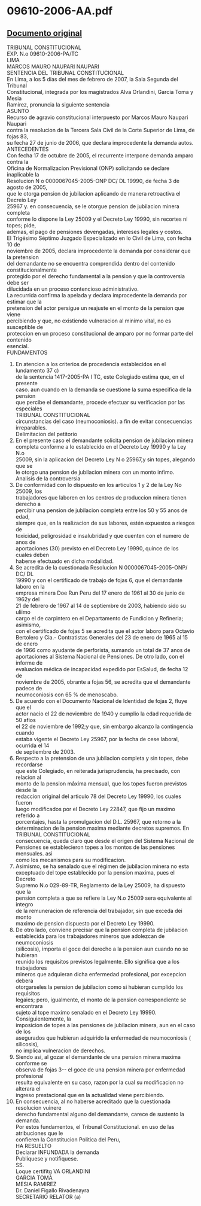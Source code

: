 
09610-2006-AA.pdf
=================
  
[Documento original](https://tc.gob.pe/jurisprudencia/2007/09610-2006-AA.pdf)  
---  
TRIBUNAL CONSTITUCIONAL  
EXP. N.o 09610-2006-PA/TC  
LIMA  
MARCOS MAURO NAUPARI NAUPARI  
SENTENCIA DEL TRIBUNAL CONSTITUCIONAL  
En Lima, a los 5 dias del mes de febrero de 2007, la Sala Segunda del Tribunal  
Constitucional, integrada por los magistrados Alva Orlandini, Garcia Toma y Mesia  
Ramirez, pronuncia la siguiente sentencia  
ASUNTO  
Recurso de agravio constitucional interpuesto por Marcos Mauro Naupari Naupari  
contra la resolucion de la Tercera Sala Civil de la Corte Superior de Lima, de fojas 83,  
su fecha 27 de junio de 2006, que declara improcedente la demanda autos.  
ANTECEDENTES  
Con fecha 17 de octubre de 2005, el recurrente interpone demanda amparo contra la  
Oficina de Normalizacion Previsional (ONP) solicitando se declare inaplicable la  
Resolucion N o 0000067045-2005-ONP DC/ DL 19990, de fecha 3 de agosto de 2005,  
que le otorga pension de jubilacion aplicando de manera retroactiva el Decreio Ley  
25967 y. en consecuencia, se le otorgue pension de jubilacion minera completa  
conforme lo dispone la Ley 25009 y el Decreto Ley 19990, sin recortes ni topes; pide,  
ademas, el pago de pensiones devengadas, intereses legales y costos.  
El Trigésimo Séptimo Juzgado Especializado en lo Civil de Lima, con fecha 10 de  
noviembre de 2005, declara improcedente la demanda por considerar que la pretension  
del demandante no se encuentra comprendida dentro del contenido constitucionalmente  
protegido por el derecho fundamental a la pension y que la controversia debe ser  
dilucidada en un proceso contencioso administrativo.  
La recurrida confirma la apelada y declara improcedente la demanda por estimar que la  
pretension del actor persigue un reajuste en el monto de la pension que viene  
percibiendo y que, no existiendo vulneracion al minimo vital, no es susceptible de  
proteccion en un proceso constitucional de amparo por no formar parte del contenido  
esencial.  
FUNDAMENTOS  
1. En atencion a los criterios de procedencia establecidos en el lundamento 37 c)  
de la sentencia 1417-2005-PA I TC, este Colegiado estima que, en el presente  
caso. aun cuando en la demanda se cuestione la suma especifica de la pension  
que percibe el demandante, procede efectuar su verificacion por las especiales  
TRIBUNAL CONSTITUCIONAL  
circunstancias del caso (neumoconiosis). a fin de evitar consecuencias  
irreparables.  
Delimitacion del petitorio  
2. En el presente caso el demandante solicita pension de jubilacion minera  
completa conforme a lo establecido en el Decreto Ley 19990 y la Ley N.o  
25009, sin la aplicacion del Decreto Ley N o 25967,y sin topes, alegando que se  
le otorgo una pension de jubilacion minera con un monto infimo.  
Analisis de la controversia  
3. De conformidad con lo dispuesto en los articulos 1 y 2 de la Ley No 25009, los  
trabajadores que laboren en los centros de produccion minera tienen derecho a  
percibir una pension de jubilacion completa entre los 50 y 55 anos de edad,  
siempre que, en la realizacion de sus labores, estén expuestos a riesgos de  
toxicidad, peligrosidad e insalubridad y que cuenten con el numero de anos de  
aportaciones (30) previsto en el Decreto Ley 19990, quince de los cuales deben  
haberse efectuado en dicha modalidad.  
4. Se acredita de la cuestionada Resolucion N  0000067045-2005-ONP/ DC/ DL  
19990 y con el certificado de trabajo de fojas 6, que el demandante laboro en la  
empresa minera Doe Run Peru del 17 enero de 1961 al 30 de junio de 1962y del  
21 de febrero de 1967 al 14 de septiembre de 2003, habiendo sido su uliimo  
cargo el de carpintero en el Departamento de Fundicion y Refineria; asimismo,  
con el certificado de fojas 5 se acredita que el actor laboro para Octavio  
Bertolero y Cia.- Contratistas Generales del 23 de enero de 1965 al 15 de enero  
de 1966 como ayudante de perforista, sumando un total de 37 anos de  
aportaciones al Sistema Nacional de Pensiones. De otro lado, con el informe de  
evaluacion médica de incapacidad expedido por EsSalud, de fecha 12 de  
noviembre de 2005, obrante a fojas 56, se acredita que el demandante padece de  
neumoconiosis con 65 % de menoscabo.  
5. De acuerdo con el Documento Nacional de Identidad de fojas 2, fluye que el  
actor nacio el 22 de noviembre de 1940 y cumplio la edad requerida de 50 afios  
el 22 de noviembre de 1992;y que, sin embargo alcanzo la contingencia cuando  
estaba vigente el Decreto Ley 25967, por la fecha de cese laboral, ocurrida el 14  
de septiembre de 2003.  
6. Respecto a la pretension de una jubilacion completa y sin topes, debe recordarse  
que este Colegiado, en reiterada jurisprudencia, ha precisado, con relacion al  
monto de la pension mâxima mensual, que los topes fueron previstos desde la  
redaccion original del articulo 78 del Decreto Ley 19990, los cuales fueron  
luego modificados por el Decreto Ley 22847, que fijo un maximo referido a  
porcentajes, hasta la promulgacion del D.L. 25967, que retorno a la  
determinacion de la pension maxima mediante decretos supremos. En  
TRIBUNAL CONSTITUCIONAL  
consecuencia, queda claro que desde el origen del Sistema Nacional de  
Pensiones se establecieron topes a los montos de las pensiones mensuales. asi  
como los mecanismos para su modificacion.  
7. Asimismo, se ha senalado que el régimen de jubilacion minera no esta  
exceptuado del tope establecido por la pension maxima, pues el Decreto  
Supremo N.o 029-89-TR, Reglamento de la Ley 25009, ha dispuesto que la  
pension completa a que se refiere la Ley N.o 25009 sera equivalente al integro  
de la remuneracion de referencia del trabajador, sin que exceda dei monto  
maximo de pension dispuesto por el Decreto Ley 19990.  
8. De otro lado, conviene precisar que la pension completa de jubilacion  
establecida para los trabajadores mineros que adolezcan de neumoconiosis  
(silicosis), importa el goce dei derecho a la pension aun cuando no se hubieran  
reunido los requisitos previstos legalmente. Ello significa que a los trabajadores  
mineros que adquieran dicha enfermedad profesional, por excepcion debera  
otorgarseles la pension de jubilacion como si hubieran cumplido los requisitos  
legaies; pero, igualmente, el monto de la pension correspondiente se encontrara  
sujeto al tope maximo senalado en el Decreto Ley 19990. Consiguientemente, la  
imposicion de topes a las pensiones de jubilacion minera, aun en el caso de los  
asegurados que hubieran adquirido la enfermedad de neumoconiosis ( silicosis),  
no implica vulneracion de derechos.  
9. Siendo asi, al gozar el demandante de una pension minera maxima conforme se  
observa de fojas 3-- el goce de una pension minera por enfermedad profesional  
resulta equivalente en su caso, razon por la cual su modificacion no alterara el  
ingreso prestacional que en la actualidad viene percibiendo.  
10. En consecuencia, al no haberse acreditado que la cuestionada resolucion vuinere  
derecho fundamental alguno del demandante, carece de sustento la demanda.  
Por estos fundamentos, el Tribunal Constitucional. en uso de las atribuciones que le  
confieren la Constitucion Politica del Peru,  
HA RESUELTO  
Deciarar INFUNDADA la demanda  
Publiquese y notifiquese.  
SS.  
Loque certifitg VA ORLANDINI  
GARCIA TOMA  
MESIA RAMIREZ  
Dr. Daniel Figallo Rivadenayra  
SECRETARIO RELATOR (a)